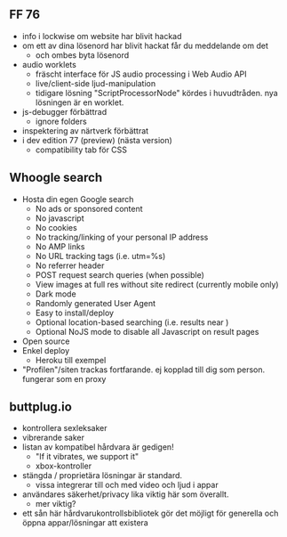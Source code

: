 ## FF 76

- info i lockwise om website har blivit hackad
- om ett av dina lösenord har blivit hackat får du meddelande om det
  - och ombes byta lösenord
- audio worklets
  - fräscht interface för JS audio processing i Web Audio API
  - live/client-side ljud-manipulation
  - tidigare lösning "ScriptProcessorNode" kördes i huvudtråden. nya lösningen är en worklet.
- js-debugger förbättrad
  - ignore folders
- inspektering av närtverk förbättrat
- i dev edition 77 (preview) (nästa version)
  - compatibility tab för CSS


## Whoogle search

- Hosta din egen Google search
  * No ads or sponsored content
  * No javascript
  * No cookies
  * No tracking/linking of your personal IP address
  * No AMP links
  * No URL tracking tags (i.e. utm=%s)
  * No referrer header
  * POST request search queries (when possible)
  * View images at full res without site redirect (currently mobile only)
  * Dark mode
  * Randomly generated User Agent
  * Easy to install/deploy
  * Optional location-based searching (i.e. results near <city>)
  * Optional NoJS mode to disable all Javascript on result pages
- Open source
- Enkel deploy
  - Heroku till exempel
- "Profilen"/siten trackas fortfarande. ej kopplad till dig som person. fungerar som en proxy


## buttplug.io

- kontrollera sexleksaker
- vibrerande saker
- listan av kompatibel hårdvara är gedigen!
  - "If it vibrates, we support it"
  - xbox-kontroller
- stängda / proprietära lösningar är standard.
  - vissa integrerar till och med video och ljud i appar
- användares säkerhet/privacy lika viktig här som överallt.
  - mer viktig?
- ett sån här hårdvarukontrollsbibliotek gör det möjligt för generella och öppna appar/lösningar att existera
